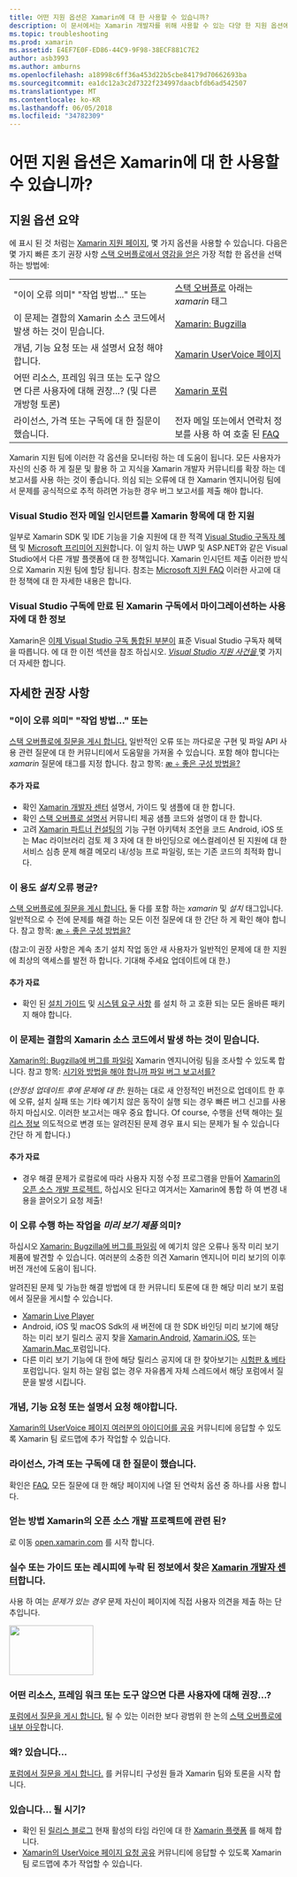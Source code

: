 ```yaml
---
title: 어떤 지원 옵션은 Xamarin에 대 한 사용할 수 있습니까?
description: 이 문서에서는 Xamarin 개발자를 위해 사용할 수 있는 다양 한 지원 옵션에 설명 합니다. 전자 메일 지원, 스택 오버플로 및 추가 리소스에 설명 합니다.
ms.topic: troubleshooting
ms.prod: xamarin
ms.assetid: E4EF7E0F-ED86-44C9-9F98-38ECF881C7E2
author: asb3993
ms.author: amburns
ms.openlocfilehash: a18998c6ff36a453d22b5cbe84179d70662693ba
ms.sourcegitcommit: ea1dc12a3c2d7322f234997daacbfdb6ad542507
ms.translationtype: MT
ms.contentlocale: ko-KR
ms.lasthandoff: 06/05/2018
ms.locfileid: "34782309"
---
```

# <a name="what-support-options-are-available-for-xamarin"></a>어떤 지원 옵션은 Xamarin에 대 한 사용할 수 있습니까?

## <a name="summary-of-support-options"></a>지원 옵션 요약

에 표시 된 것 처럼는 [Xamarin 지원 페이지](https://www.xamarin.com/support), 몇 가지 옵션을 사용할 수 있습니다.  다음은 몇 가지 빠른 초기 권장 사항 [스택 오버플로에서 영감을 얻은](http://stackoverflow.com/help/product-support) 가장 적합 한 옵션을 선택 하는 방법에:

|   |   |
|---|---|
|"이이 오류 의미" "작업 방법..." 또는|[스택 오버플로](http://stackoverflow.com/questions/ask?tags=xamarin) 아래는 *xamarin* 태그|
|이 문제는 결함의 Xamarin 소스 코드에서 발생 하는 것이 믿습니다.|[Xamarin: Bugzilla](https://bugzilla.xamarin.com/page.cgi?id=bug-writing.html)|
|개념, 기능 요청 또는 새 설명서 요청 해야합니다.|[Xamarin UserVoice 페이지](https://xamarin.uservoice.com)|
|어떤 리소스, 프레임 워크 또는 도구 않으면 다른 사용자에 대해 권장...? (및 다른 개방형 토론)|[Xamarin 포럼](https://forums.xamarin.com)|
|라이선스, 가격 또는 구독에 대 한 질문이 했습니다.|전자 메일 또는에서 연락처 정보를 사용 하 여 호출 된 [FAQ](https://www.xamarin.com/faq)|

Xamarin 지원 팀에 이러한 각 옵션을 모니터링 하는 데 도움이 됩니다.  모든 사용자가 자신의 신중 하 게 질문 및 활용 하 고 지식을 Xamarin 개발자 커뮤니티를 확장 하는 데 보고서를 사용 하는 것이 좋습니다.  의심 되는 오류에 대 한 Xamarin 엔지니어링 팀에서 문제를 공식적으로 추적 하려면 가능한 경우 버그 보고서를 제출 해야 합니다.

<a name="Visual_Studio_email_support_incidents_for_Xamarin_topics"/>

### <a name="visual-studio-email-support-incidents-for-xamarin-topics"></a>Visual Studio 전자 메일 인시던트를 Xamarin 항목에 대 한 지원

일부로 Xamarin SDK 및 IDE 기능을 기술 지원에 대 한 적격 [Visual Studio 구독자 혜택](https://msdn.microsoft.com/subscriptions/bb266240) 및 [Microsoft 프리미어 지원](https://www.microsoft.com/microsoftservices/support.aspx)합니다.  이 일치 하는 UWP 및 ASP.NET와 같은 Visual Studio에서 다른 개발 플랫폼에 대 한 정책입니다.  Xamarin 인시던트 제출 이러한 방식으로 Xamarin 지원 팀에 할당 됩니다.  참조는 [Microsoft 지원 FAQ](https://support.microsoft.com/gp/offerprophone) 이러한 사고에 대 한 정책에 대 한 자세한 내용은 합니다.

### <a name="information-for-users-migrating-from-expired-xamarin-subscriptions-to-visual-studio-subscriptions"></a>Visual Studio 구독에 만료 된 Xamarin 구독에서 마이그레이션하는 사용자에 대 한 정보

Xamarin은 [이제 Visual Studio 구독 통합된 부분이](https://blog.xamarin.com/xamarin-for-all/) 표준 Visual Studio 구독자 혜택을 따릅니다.  에 대 한 이전 섹션을 참조 하십시오. [ *Visual Studio 지원 사건을* ](#Visual_Studio_email_support_incidents_for_Xamarin_topics) 몇 가지 더 자세한 합니다.

## <a name="detailed-recommendations"></a>자세한 권장 사항

### <a name="what-does-this-error-mean-or-how-do-i--"></a>"이이 오류 의미" "작업 방법..." 또는

[스택 오버플로에 질문을 게시 합니다.](http://stackoverflow.com/questions/ask?tags=xamarin) 일반적인 오류 또는 까다로운 구현 및 파일 API 사용 관련 질문에 대 한 커뮤니티에서 도움말을 가져올 수 있습니다.  포함 해야 합니다는 _xamarin_ 질문에 태그를 지정 합니다.  참고 항목: [æ ÷ 좋은 구성 방법을?](http://stackoverflow.com/help/how-to-ask)

#### <a name="additional-resources"></a>추가 자료

-   확인 [Xamarin 개발자 센터](/index.md) 설명서, 가이드 및 샘플에 대 한 합니다.
-   확인 [스택 오버플로 설명서](http://stackoverflow.com/documentation) 커뮤니티 제공 샘플 코드와 설명이 대 한 합니다.
-   고려 [Xamarin 파트너 컨설팅의](https://www.xamarin.com/consulting-partners) 기능 구현 아키텍처 조언을 코드 Android, iOS 또는 Mac 라이브러리 검토 제 3 자에 대 한 바인딩으로 에스컬레이션 된 지원에 대 한 서비스 심층 문제 해결 메모리 내/성능 프로 파일링, 또는 기존 코드의 최적화 합니다.

### <a name="what-does-this-installation-error-mean"></a>이 용도 _설치_ 오류 평균?

[스택 오버플로에 질문을 게시 합니다.](http://stackoverflow.com/questions/ask?tags=xamarin+installation) 둘 다를 포함 하는 _xamarin_ 및 _설치_ 태그입니다.  일반적으로 수 전에 문제를 해결 하는 모든 이전 질문에 대 한 간단 하 게 확인 해야 합니다.  참고 항목: [æ ÷ 좋은 구성 방법을?](http://stackoverflow.com/help/how-to-ask)

(참고:이 권장 사항은 계속 초기 설치 작업 동안 새 사용자가 일반적인 문제에 대 한 지원에 최상의 액세스를 발전 하 합니다.  기대해 주세요 업데이트에 대 한.)

#### <a name="additional-resources"></a>추가 자료

-   확인 된 [설치 가이드](~/cross-platform/get-started/installation/index.md) 및 [시스템 요구 사항](~/cross-platform/get-started/requirements.md) 를 설치 하 고 호환 되는 모든 올바른 패키지 해야 합니다.

### <a name="i-believe-this-problem-is-caused-by-a-defect-in-the-xamarin-source-code"></a>이 문제는 결함의 Xamarin 소스 코드에서 발생 하는 것이 믿습니다.

[Xamarin의: Bugzilla에 버그를 파일링](https://bugzilla.xamarin.com/page.cgi?id=bug-writing.html) Xamarin 엔지니어링 팀을 조사할 수 있도록 합니다.  참고 항목: [시기와 방법을 해야 합니까 파일 버그 보고서를?](~/cross-platform/troubleshooting/questions/howto-file-bug.md)

(*안정성 업데이트 후에 문제에 대 한*: 원하는 대로 새 안정적인 버전으로 업데이트 한 후에 오류, 설치 실패 또는 기타 예기치 않은 동작이 실행 되는 경우 빠른 버그 신고를 사용 하지 마십시오.  이러한 보고서는 매우 중요 합니다.  Of course, 수행을 선택 해야는 [릴리스 정보](https://developer.xamarin.com/releases/) 의도적으로 변경 또는 알려진된 문제 경우 표시 되는 문제가 될 수 있습니다 간단 하 게 합니다.)

#### <a name="additional-resources"></a>추가 자료

-   경우 해결 문제가 로컬로에 따라 사용자 지정 수정 프로그램을 만들어 [Xamarin의 오픈 소스 개발 프로젝트](http://open.xamarin.com/), 하십시오 된다고 여겨서는 Xamarin에 통합 하 여 변경 내용을 끌어오기 요청 제출!

### <a name="what-does-this-error-in-a-preview-product-mean"></a>이 오류 수행 하는 작업을 _미리 보기 제품_ 의미?

하십시오 [Xamarin: Bugzilla에 버그를 파일링](https://bugzilla.xamarin.com/page.cgi?id=bug-writing.html) 에 예기치 않은 오류나 동작 미리 보기 제품에 발견할 수 있습니다.  여러분의 소중한 의견 Xamarin 엔지니어 미리 보기의 이후 버전 개선에 도움이 됩니다.

알려진된 문제 및 가능한 해결 방법에 대 한 커뮤니티 토론에 대 한 해당 미리 보기 포럼에서 질문을 게시할 수 있습니다.

-   [Xamarin Live Player](https://forums.xamarin.com/categories/live-player)
-   Android, iOS 및 macOS Sdk의 새 버전에 대 한 SDK 바인딩 미리 보기에 해당 하는 미리 보기 릴리스 공지 찾을 [Xamarin.Android](http://forums.xamarin.com/categories/android), [Xamarin.iOS](http://forums.xamarin.com/categories/ios), 또는 [Xamarin.Mac ](http://forums.xamarin.com/categories/mac) 포럼입니다.
-   다른 미리 보기 기능에 대 한에 해당 릴리스 공지에 대 한 찾아보기는 [시험판 & 베타](http://forums.xamarin.com/categories/xamarin-prerelease) 포럼입니다.  일치 하는 알림 없는 경우 자유롭게 자체 스레드에서 해당 포럼에서 질문을 발생 시킵니다.

### <a name="i-have-an-idea-feature-request-or-documentation-request"></a>개념, 기능 요청 또는 설명서 요청 해야합니다.

[Xamarin의 UserVoice 페이지 여러분의 아이디어를 공유](https://xamarin.uservoice.com) 커뮤니티에 응답할 수 있도록 Xamarin 팀 로드맵에 추가 작업할 수 있습니다.

### <a name="i-have-a-question-about-subscriptions-licensing-or-pricing"></a>라이선스, 가격 또는 구독에 대 한 질문이 했습니다.

확인은 [FAQ](https://www.xamarin.com/faq), 모든 질문에 대 한 해당 페이지에 나열 된 연락처 옵션 중 하나를 사용 합니다.

### <a name="how-do-i-get-involved-in-xamarins-open-source-development-projects"></a>얻는 방법 Xamarin의 오픈 소스 개발 프로젝트에 관련 된?

로 이동 [open.xamarin.com](http://open.xamarin.com/) 를 시작 합니다.

### <a name="i-found-a-mistake-or-missing-information-in-the-guides-or-recipes-on-the-xamarin-developer-centerindexmd"></a>실수 또는 가이드 또는 레시피에 누락 된 정보에서 찾은 [Xamarin 개발자 센터](/index.md)합니다.

사용 하 여는 _문제가 있는 경우_ 문제 자신이 페이지에 직접 사용자 의견을 제출 하는 단추입니다.

[<img src="support-options-images/feedback.png" style="width: 152px; height: 90px;">](support-options-images/feedback.png)

### <a name="what-resources-frameworks-or-tools-do-other-users-recommend-for--"></a>어떤 리소스, 프레임 워크 또는 도구 않으면 다른 사용자에 대해 권장...?

[포럼에서 질문을 게시 합니다.](https://forums.xamarin.com/) 될 수 있는 이러한 보다 광범위 한 논의 [스택 오버플로에 내부 아웃](http://stackoverflow.com/help/dont-ask)합니다.

### <a name="why-do-you--"></a>왜? 있습니다...

[포럼에서 질문을 게시 합니다.](https://forums.xamarin.com/) 를 커뮤니티 구성원 들과 Xamarin 팀와 토론을 시작 합니다.

### <a name="when-will-you--"></a>있습니다... 될 시기?

-   확인 된 [릴리스 블로그](http://releases.xamarin.com/) 현재 활성의 타임 라인에 대 한 [Xamarin 플랫폼](https://www.xamarin.com/platform) 를 해제 합니다.
-   [Xamarin의 UserVoice 페이지 요청 공유](https://xamarin.uservoice.com) 커뮤니티에 응답할 수 있도록 Xamarin 팀 로드맵에 추가 작업할 수 있습니다.


